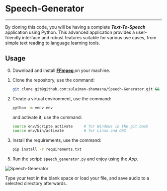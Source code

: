 # Speech-Generator
---
By cloning this code, you will be having a complete ***Text-To-Speech*** application using Python. This advanced application provides a user-friendly interface and robust features suitable for various use cases, from simple text reading to language learning tools.

## Usage
0. Download and install **[FFmpeg ](https://phoenixnap.com/kb/ffmpeg-windows)** on your machine.

1. Clone the repository, use the command:
    ```bash
    git clone git@github.com:sulaiman-shamasna/Speech-Generator.git && cd Speech-Generator
    ```

2. Create a virtual environment, use the command:
    ```bash
    python -m venv env
    ```
    and activate it, use the command:
    ```bash
    source env/Scripte activate     # for Windows in the git bash
    source env/bin/activate         # for Linux and OSX
    ```

3. Install the requirements, use the command:
    ```bash
    pip install -r requirements.txt
    ```

<!-- 4. Create a ```.env``` file and save your ***OPENAI_API_KEY*** there, it should be in the format:
    ```python
    ## .env
    OPENAI_API_KEY='sk- ...'
    ```
    or simply, set it from the bash/ command line as a variable parameter, i.e., type in the terminal:
    ```bash
    set OPENAI_API_KEY=YOUR_OPENAI_API_KEY
    ``` -->

5. Run the script: ```speech_generator.py``` and enjoy using the *App*.

![Speech-Generator](https://github.com/sulaiman-shamasna/Text-Generator/blob/main/plots/Speech-Generator-UI.png)

Type your text in the blank space or load your file, and save audio to a selected directory afterwards.
